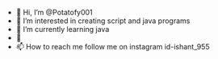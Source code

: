 - 👋 Hi, I’m @Potatofy001
- 👀 I’m interested in creating script and java programs 
- 🌱 I’m currently learning java 
- 💞️
- 📫 How to reach me follow me on instagram id-ishant_955

<!---
Potatofy001/Potatofy001 is a ✨ special ✨ repository because its `README.md` (this file) appears on your GitHub profile.
You can click the Preview link to take a look at your changes.
--->
